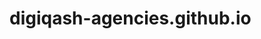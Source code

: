 # digiqash-agencies.github.io
<!DOCTYPE HTML>
<Html>
  <Title style="backgroung-color:002011256;>DIGIQASH AGENCIES</Title>
</Html>
